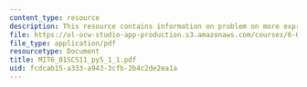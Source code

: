 ```yaml
---
content_type: resource
description: This resource contains information on problem on more expressions.
file: https://ol-ocw-studio-app-production.s3.amazonaws.com/courses/6-01sc-introduction-to-electrical-engineering-and-computer-science-i-spring-2011/fcdcab15a333a9433cfb2b4c2de2ea1a_MIT6_01SCS11_py5_1_1.pdf
file_type: application/pdf
resourcetype: Document
title: MIT6_01SCS11_py5_1_1.pdf
uid: fcdcab15-a333-a943-3cfb-2b4c2de2ea1a
---
```

